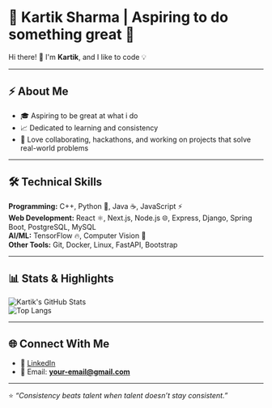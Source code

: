 # 🌟 Kartik Sharma | Aspiring to do something great 🚀  

Hi there! 👋 I'm **Kartik**, and I like to code 💡  

---

## ⚡ About Me  
- 🎓 Aspiring to be great at what i do  
- 📈 Dedicated to learning and consistency 
- 🤝 Love collaborating, hackathons, and working on projects that solve real-world problems  

---

## 🛠️ Technical Skills  

**Programming:** C++, Python 🐍, Java ☕, JavaScript ⚡  
**Web Development:** React ⚛️, Next.js, Node.js 🌐, Express, Django, Spring Boot, PostgreSQL, MySQL  
**AI/ML:** TensorFlow 🔥, Computer Vision 👀  
**Other Tools:** Git, Docker, Linux, FastAPI, Bootstrap  

---

## 📊 Stats & Highlights  

![Kartik's GitHub Stats](https://github-readme-stats.vercel.app/api?username=dev-kartiksharma&show_icons=true&theme=radical)  
![Top Langs](https://github-readme-stats.vercel.app/api/top-langs/?username=dev-kartiksharma&layout=compact&theme=radical)  

---

## 🌐 Connect With Me  
- 💼 [LinkedIn](https://www.linkedin.com/in/your-link/)  
- 📧 Email: **your-email@gmail.com**  

---
⭐️ *“Consistency beats talent when talent doesn’t stay consistent.”*  
